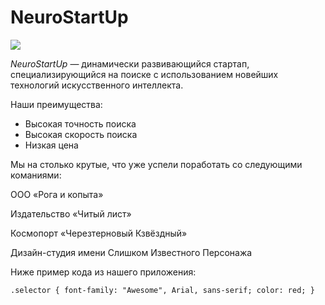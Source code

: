 # NeuroStartUp

![](logo.png)

*NeuroStartUp* — динамически развивающийся стартап, специализирующийся на поиске с использованием новейших технологий искусственного интеллекта.

Наши преимущества:
* Высокая точность поиска
* Высокая скорость поиска
* Низкая цена

Мы на столько крутые, что уже успели поработать со следующими команиями:

ООО «Рога и копыта»

Издательство «Читый лист»

Космопорт «Черезтерновый Кзвёздный»

Дизайн-студия имени Слишком Известного Персонажа

Ниже пример кода из нашего приложения:

`.selector {
  font-family: "Awesome", Arial, sans-serif;
  color: red;
}`